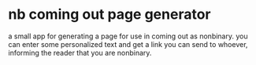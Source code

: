 # nb coming out page generator

a small app for generating a page for use in coming out as nonbinary. you can enter some personalized text
and get a link you can send to whoever, informing the reader that you are nonbinary.
